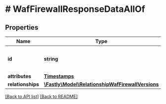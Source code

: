 # # WafFirewallResponseDataAllOf

## Properties

Name | Type | Description | Notes
------------ | ------------- | ------------- | -------------
**id** | **string** | Alphanumeric string identifying a WAF Firewall. | [optional] [readonly] 
**attributes** | [**Timestamps**](Timestamps.md) |  | [optional] 
**relationships** | [**\Fastly\Model\RelationshipWafFirewallVersions**](RelationshipWafFirewallVersions.md) |  | [optional] 


[[Back to API list]](../../README.md#endpoints) [[Back to README]](../../README.md)
